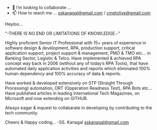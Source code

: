 - 💞️ I’m looking to collaborate ...
- 📫 How to reach me ... sskanagal@gmail.com / cmetolive@gmail.com



Heyloo...

"-THERE IS NO END OR LIMITATIONS OF KNOWLEDGE.-"

Highly proficient Senior IT Professional with 15+ years of experience in software design & development, RPA, production support, critical application support, project support & management, PMO & TMO etc… in Banking Sector, Logistic & Telco. 
Have implemented & achieved RPA concept way back in 2006 (without any of today’s RPA Tools), that have automated daily application activities and reports which eliminated 100% human dependency and 100% accuracy of data & reports. 

Have worked & developed extensively on STP (Straight Through Processing) automation, ORT (Opperation Readness Test), RPA Bots etc... 
Have published articles in leading International Tech Magazines, on Microsoft and now extending on GITHUB.

Always eagar & inquest to collabarate in developing by contributing to the tech community.

Cheers & Happy coding...
-SS. Kanagal
sskanagal@gmail.com


